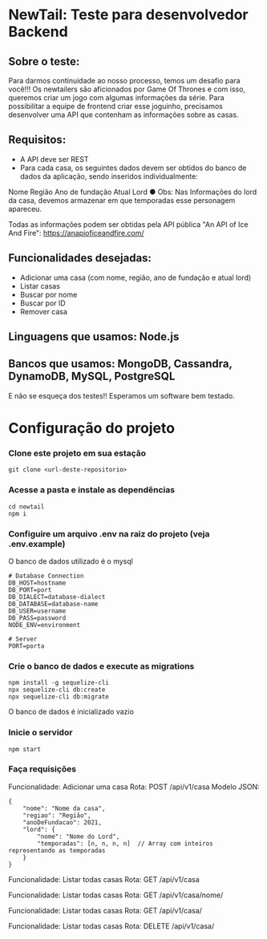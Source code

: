 # NewTail: Teste para desenvolvedor Backend

## Sobre o teste:
Para darmos continuidade ao nosso processo, temos um desafio para você!!!
Os newtailers são aficionados por Game Of Thrones e com isso, queremos criar um jogo
com algumas informações da série.
Para possibilitar a equipe de frontend criar esse joguinho, precisamos desenvolver uma API
que contenham as informações sobre as casas.

## Requisitos:
- A API deve ser REST
- Para cada casa, os seguintes dados devem ser obtidos do banco de dados da aplicação,
sendo inseridos individualmente:

Nome
Região
Ano de fundação
Atual Lord
● Obs: Nas Informações do lord da casa, devemos armazenar em que temporadas
esse personagem apareceu.

Todas as informações podem ser obtidas pela API pública "An API of Ice And Fire":
https://anapioficeandfire.com/

## Funcionalidades desejadas:
- Adicionar uma casa (com nome, região, ano de fundação e atual lord)
- Listar casas
- Buscar por nome
- Buscar por ID
- Remover casa

## Linguagens que usamos: Node.js
## Bancos que usamos: MongoDB, Cassandra, DynamoDB, MySQL, PostgreSQL

E não se esqueça dos testes!! Esperamos um software bem testado.

# Configuração do projeto

### Clone este projeto em sua estação
```
git clone <url-deste-repositorio>
```

### Acesse a pasta e instale as dependências
```
cd newtail
npm i
```

### Configuire um arquivo .env na raiz do projeto (veja .env.example)

O banco de dados utilizado é o mysql

```
# Database Connection
DB_HOST=hostname
DB_PORT=port
DB_DIALECT=database-dialect
DB_DATABASE=database-name
DB_USER=username
DB_PASS=password
NODE_ENV=environment

# Server
PORT=porta
```

### Crie o banco de dados e execute as migrations
```
npm install -g sequelize-cli
npx sequelize-cli db:create
npx sequelize-cli db:migrate
```

O banco de dados é inicializado vazio

### Inicie o servidor
```
npm start
```

### Faça requisições

Funcionalidade: Adicionar uma casa
Rota: POST /api/v1/casa
Modelo JSON:
```
{
    "nome": "Nome da casa",
    "regiao": "Região",
    "anoDeFundacao": 2021,
    "lord": {
        "nome": "Nome do Lord",
        "temporadas": [n, n, n, n]  // Array com inteiros representando as temporadas
    }
}
```

Funcionalidade: Listar todas casas
Rota: GET /api/v1/casa

Funcionalidade: Listar todas casas
Rota: GET /api/v1/casa/nome/<nome>

Funcionalidade: Listar todas casas
Rota: GET /api/v1/casa/<id>

Funcionalidade: Listar todas casas
Rota: DELETE /api/v1/casa/<id>

